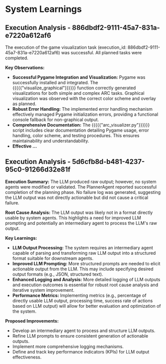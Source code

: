 # System Learnings

## Execution Analysis - 886dbdf2-9111-45a7-831a-e7220a612af6

The execution of the game visualization task (execution_id: 886dbdf2-9111-45a7-831a-e7220a612af6) was successful. All planned tasks were completed.

**Key Observations:**

* **Successful Pygame Integration and Visualization:** Pygame was successfully installed and integrated. The {{{{{"visualize_graphical"}}}}}} function correctly generated visualizations for both simple and complex ARC tasks. Graphical visualization was observed with the correct color scheme and overlay as planned.
* **Robust Error Handling:** The implemented error handling mechanism effectively managed Pygame initialization errors, providing a functional console fallback for non-graphical output.
* **Comprehensive Documentation:** The {{{{{"arc_visualizer.py"}}}}}} script includes clear documentation detailing Pygame usage, error handling, color scheme, and testing procedures. This ensures maintainability and understandability.
* **Effective ...**

## Execution Analysis - 5d6cfb8d-b481-4237-95c0-91266d32e81f

**Execution Summary:** The LLM produced raw output; however, no system agents were modified or validated. The PlannerAgent reported successful completion of the planning phase.  No failure log was generated, suggesting the LLM output was not directly actionable but did not cause a critical failure.

**Root Cause Analysis:** The LLM output was likely not in a format directly usable by system agents. This highlights a need for improved LLM prompting and potentially an intermediary agent to process the LLM's raw output.

**Key Learnings:**

* **LLM Output Processing:** The system requires an intermediary agent capable of parsing and transforming raw LLM output into a structured format suitable for downstream agents.
* **Improved LLM Prompting:** More structured prompts are needed to elicit actionable output from the LLM.  This may include specifying desired output formats (e.g., JSON, structured text).
* **Enhanced Logging and Analysis:**  More detailed logging of LLM outputs and execution outcomes is essential for robust root cause analysis and iterative system improvement.
* **Performance Metrics:** Implementing metrics (e.g., percentage of directly usable LLM output, processing time, success rate of actions based on LLM output) will allow for better evaluation and optimization of the system.

**Proposed Improvements:**

* Develop an intermediary agent to process and structure LLM outputs.
* Refine LLM prompts to ensure consistent generation of actionable outputs.
* Implement more comprehensive logging mechanisms.
* Define and track key performance indicators (KPIs) for LLM output effectiveness.